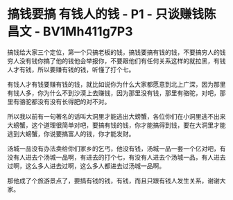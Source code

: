 # 搞钱要搞 有钱人的钱 - P1 - 只谈赚钱陈昌文 - BV1Mh411g7P3

搞钱给大家三个定位，第一个只搞老板的钱，搞钱要搞有钱的钱，不要搞穷人的钱穷人没有钱你搞了他的钱他会举报你，不要跟他们有任何关系这样的就拉黑，有钱人才有钱，所以要赚有钱的钱，听懂了打个七。

有钱人才有钱要赚有钱的钱，就比如说你为什么大家都愿意到北上广深，因为那里有钱人多，你为什么不到沙漠上去赚钱，因为那里没有钱，那里有骆驼，对吧，那里有骆驼都没有没有长得肥的对不对。

所以我以前有一句著名的话叫大洞里才能逃出大螃蟹，各位你们在小洞里逃不出来大螃蟹，这个道理很简单对吧，要搞有钱的钱，你才能搞得到钱，要在大洞里才能逃到大螃蟹，你说要搞富人的钱，你才能发财。

汤城一品没有办法卖给你们家乡的乞丐，他没有钱，汤城一品一套一个亿对吧，有没有人进去个汤城一品啊，有进去的打个七，有没有人进去个汤城一品，有人进去过啊，这么多人进去过啊，这么多人都进去过汤城一品啊。

那他成了个旅游景点了，要搞有钱的钱，有钱，而且只跟有钱人发生关系，谢谢大家。